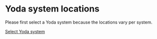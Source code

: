 # Yoda system locations

Please first select a Yoda system because the locations vary per system.

[Select Yoda system](/getting-started/index.html)
